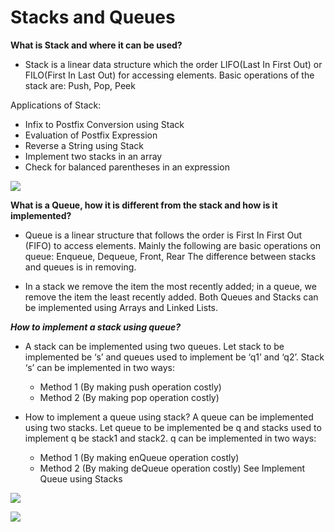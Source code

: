 # Stacks and Queues

**What is Stack and where it can be used?**

- Stack is a linear data structure which the order LIFO(Last In First Out) or FILO(First In Last Out) for accessing elements. Basic operations of the stack are: Push, Pop, Peek


Applications of Stack: 

  - Infix to Postfix Conversion using Stack
  - Evaluation of Postfix Expression
  - Reverse a String using Stack
  - Implement two stacks in an array
  - Check for balanced parentheses in an expression


 ![](https://s3.ap-south-1.amazonaws.com/afteracademy-server-uploads/how-to-implement-stack-push-operation-cf97479ab11316c4.png)


**What is a Queue, how it is different from the stack and how is it implemented?** 
- Queue is a linear structure that follows the order is First In First Out (FIFO) to access elements. Mainly the following are basic operations on queue: Enqueue, Dequeue, Front, Rear 
The difference between stacks and queues is in removing.

- In a stack we remove the item the most recently added; in a queue, we remove the item the least recently added. Both Queues and Stacks can be implemented using Arrays and Linked Lists. 


***How to implement a stack using queue?***

- A stack can be implemented using two queues. Let stack to be implemented be ‘s’ and queues used to implement be ‘q1’ and ‘q2’. Stack ‘s’ can be implemented in two ways: 

   - Method 1 (By making push operation costly)
  - Method 2 (By making pop operation costly)

- How to implement a queue using stack? 
A queue can be implemented using two stacks. Let queue to be implemented be q and stacks used to implement q be stack1 and stack2. q can be implemented in two ways: 

  - Method 1 (By making enQueue operation costly)
  -  Method 2 (By making deQueue operation costly) See Implement Queue using Stacks

![](https://cdn.programiz.com/sites/tutorial2program/files/queue-implementation.png)


![](https://pics.me.me/i-think-they-mean-stack-and-queue-68776185.png)